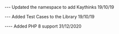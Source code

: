 --- Updated the namespace to add Kaythinks 19/10/19

--- Added Test Cases to the Library 19/10/19

---- Added PHP 8 support 31/12/2020